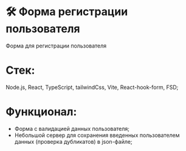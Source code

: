 # 🛠 Форма регистрации пользователя

Форма для регистрации пользователя

# Стек:

Node.js, React, TypeScript, tailwindCss, Vite, React-hook-form, FSD;

# Функционал:

- Форма с валидацией данных пользователя;
- Небольшой сервер для сохранения введенных пользователем данных (проверка дубликатов) в json-файле;

